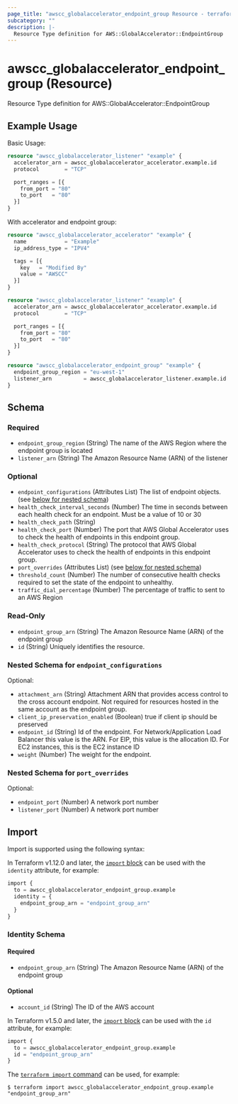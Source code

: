 ```yaml
---
page_title: "awscc_globalaccelerator_endpoint_group Resource - terraform-provider-awscc"
subcategory: ""
description: |-
  Resource Type definition for AWS::GlobalAccelerator::EndpointGroup
---
```


# awscc_globalaccelerator_endpoint_group (Resource)

Resource Type definition for AWS::GlobalAccelerator::EndpointGroup

## Example Usage

Basic Usage:
```terraform
resource "awscc_globalaccelerator_listener" "example" {
  accelerator_arn = awscc_globalaccelerator_accelerator.example.id
  protocol        = "TCP"

  port_ranges = [{
    from_port = "80"
    to_port   = "80"
  }]
}
```

With accelerator and endpoint group:
```terraform
resource "awscc_globalaccelerator_accelerator" "example" {
  name            = "Example"
  ip_address_type = "IPV4"

  tags = [{
    key   = "Modified By"
    value = "AWSCC"
  }]
}

resource "awscc_globalaccelerator_listener" "example" {
  accelerator_arn = awscc_globalaccelerator_accelerator.example.id
  protocol        = "TCP"

  port_ranges = [{
    from_port = "80"
    to_port   = "80"
  }]
}

resource "awscc_globalaccelerator_endpoint_group" "example" {
  endpoint_group_region = "eu-west-1"
  listener_arn          = awscc_globalaccelerator_listener.example.id
}
```

<!-- schema generated by tfplugindocs -->
## Schema

### Required

- `endpoint_group_region` (String) The name of the AWS Region where the endpoint group is located
- `listener_arn` (String) The Amazon Resource Name (ARN) of the listener

### Optional

- `endpoint_configurations` (Attributes List) The list of endpoint objects. (see [below for nested schema](#nestedatt--endpoint_configurations))
- `health_check_interval_seconds` (Number) The time in seconds between each health check for an endpoint. Must be a value of 10 or 30
- `health_check_path` (String)
- `health_check_port` (Number) The port that AWS Global Accelerator uses to check the health of endpoints in this endpoint group.
- `health_check_protocol` (String) The protocol that AWS Global Accelerator uses to check the health of endpoints in this endpoint group.
- `port_overrides` (Attributes List) (see [below for nested schema](#nestedatt--port_overrides))
- `threshold_count` (Number) The number of consecutive health checks required to set the state of the endpoint to unhealthy.
- `traffic_dial_percentage` (Number) The percentage of traffic to sent to an AWS Region

### Read-Only

- `endpoint_group_arn` (String) The Amazon Resource Name (ARN) of the endpoint group
- `id` (String) Uniquely identifies the resource.

<a id="nestedatt--endpoint_configurations"></a>
### Nested Schema for `endpoint_configurations`

Optional:

- `attachment_arn` (String) Attachment ARN that provides access control to the cross account endpoint. Not required for resources hosted in the same account as the endpoint group.
- `client_ip_preservation_enabled` (Boolean) true if client ip should be preserved
- `endpoint_id` (String) Id of the endpoint. For Network/Application Load Balancer this value is the ARN.  For EIP, this value is the allocation ID.  For EC2 instances, this is the EC2 instance ID
- `weight` (Number) The weight for the endpoint.


<a id="nestedatt--port_overrides"></a>
### Nested Schema for `port_overrides`

Optional:

- `endpoint_port` (Number) A network port number
- `listener_port` (Number) A network port number

## Import

Import is supported using the following syntax:

In Terraform v1.12.0 and later, the [`import` block](https://developer.hashicorp.com/terraform/language/import) can be used with the `identity` attribute, for example:

```terraform
import {
  to = awscc_globalaccelerator_endpoint_group.example
  identity = {
    endpoint_group_arn = "endpoint_group_arn"
  }
}
```

<!-- schema generated by tfplugindocs -->
### Identity Schema

#### Required

- `endpoint_group_arn` (String) The Amazon Resource Name (ARN) of the endpoint group

#### Optional

- `account_id` (String) The ID of the AWS account

In Terraform v1.5.0 and later, the [`import` block](https://developer.hashicorp.com/terraform/language/import) can be used with the `id` attribute, for example:

```terraform
import {
  to = awscc_globalaccelerator_endpoint_group.example
  id = "endpoint_group_arn"
}
```

The [`terraform import` command](https://developer.hashicorp.com/terraform/cli/commands/import) can be used, for example:

```shell
$ terraform import awscc_globalaccelerator_endpoint_group.example "endpoint_group_arn"
```